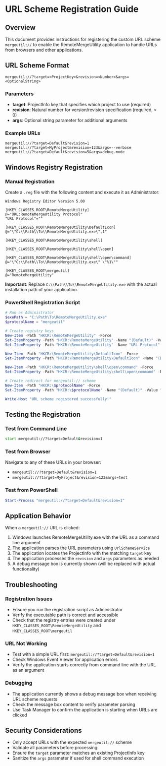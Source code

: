 # URL Scheme Registration Guide

## Overview
This document provides instructions for registering the custom URL scheme `mergeutil://` to enable the RemoteMergeUtility application to handle URLs from browsers and other applications.

## URL Scheme Format
```
mergeutil://?target=<ProjectKey>&revision=<Number>&args=<OptionalString>
```

### Parameters
- **target**: ProjectInfo key that specifies which project to use (required)
- **revision**: Natural number for version/revision specification (required, > 0)
- **args**: Optional string parameter for additional arguments

### Example URLs
```
mergeutil://?target=Default&revision=1
mergeutil://?target=MyProject&revision=123&args=--verbose
mergeutil://?target=Default&revision=5&args=debug-mode
```

## Windows Registry Registration

### Manual Registration
Create a `.reg` file with the following content and execute it as Administrator:

```registry
Windows Registry Editor Version 5.00

[HKEY_CLASSES_ROOT\RemoteMergeUtility]
@="URL:RemoteMergeUtility Protocol"
"URL Protocol"=""

[HKEY_CLASSES_ROOT\RemoteMergeUtility\DefaultIcon]
@="\"C:\\Path\\To\\RemoteMergeUtility.exe\",1"

[HKEY_CLASSES_ROOT\RemoteMergeUtility\shell]

[HKEY_CLASSES_ROOT\RemoteMergeUtility\shell\open]

[HKEY_CLASSES_ROOT\RemoteMergeUtility\shell\open\command]
@="\"C:\\Path\\To\\RemoteMergeUtility.exe\" \"%1\""

[HKEY_CLASSES_ROOT\mergeutil]
@="RemoteMergeUtility"
```

**Important**: Replace `C:\\Path\\To\\RemoteMergeUtility.exe` with the actual installation path of your application.

### PowerShell Registration Script
```powershell
# Run as Administrator
$exePath = "C:\Path\To\RemoteMergeUtility.exe"
$protocolName = "mergeutil"

# Create registry keys
New-Item -Path "HKCR:\RemoteMergeUtility" -Force
Set-ItemProperty -Path "HKCR:\RemoteMergeUtility" -Name "(Default)" -Value "URL:RemoteMergeUtility Protocol"
Set-ItemProperty -Path "HKCR:\RemoteMergeUtility" -Name "URL Protocol" -Value ""

New-Item -Path "HKCR:\RemoteMergeUtility\DefaultIcon" -Force
Set-ItemProperty -Path "HKCR:\RemoteMergeUtility\DefaultIcon" -Name "(Default)" -Value "`"$exePath`",1"

New-Item -Path "HKCR:\RemoteMergeUtility\shell\open\command" -Force
Set-ItemProperty -Path "HKCR:\RemoteMergeUtility\shell\open\command" -Name "(Default)" -Value "`"$exePath`" `"%1`""

# Create redirect for mergeutil:// scheme
New-Item -Path "HKCR:\$protocolName" -Force
Set-ItemProperty -Path "HKCR:\$protocolName" -Name "(Default)" -Value "RemoteMergeUtility"

Write-Host "URL scheme registered successfully!"
```

## Testing the Registration

### Test from Command Line
```cmd
start mergeutil://?target=Default&revision=1
```

### Test from Browser
Navigate to any of these URLs in your browser:
- `mergeutil://?target=Default&revision=1`
- `mergeutil://?target=MyProject&revision=123&args=test`

### Test from PowerShell
```powershell
Start-Process "mergeutil://?target=Default&revision=1"
```

## Application Behavior
When a `mergeutil://` URL is clicked:

1. Windows launches RemoteMergeUtility.exe with the URL as a command line argument
2. The application parses the URL parameters using `UrlSchemeService`
3. The application locates the ProjectInfo with the matching `target` key
4. The application processes the `revision` and `args` parameters as needed
5. A debug message box is currently shown (will be replaced with actual functionality)

## Troubleshooting

### Registration Issues
- Ensure you run the registration script as Administrator
- Verify the executable path is correct and accessible
- Check that the registry entries were created under `HKEY_CLASSES_ROOT\RemoteMergeUtility` and `HKEY_CLASSES_ROOT\mergeutil`

### URL Not Working
- Test with a simple URL first: `mergeutil://?target=Default&revision=1`
- Check Windows Event Viewer for application errors
- Verify the application starts correctly from command line with the URL as an argument

### Debugging
- The application currently shows a debug message box when receiving URL scheme requests
- Check the message box content to verify parameter parsing
- Use Task Manager to confirm the application is starting when URLs are clicked

## Security Considerations
- Only accept URLs with the expected `mergeutil://` scheme
- Validate all parameters before processing
- Ensure the `target` parameter matches an existing ProjectInfo key
- Sanitize the `args` parameter if used for shell command execution